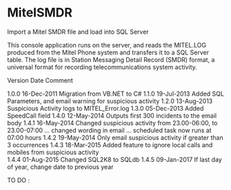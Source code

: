 # MitelSMDR
Import a Mitel SMDR file and load into SQL Server

This console application runs on the server, and reads the MITEL.LOG produced from the Mitel Phone system and transfers it to a SQL Server table. The log file is in Station Messaging Detail Record (SMDR) format, a universal format for recording telecommunications system activity.

Version    Date        Comment

1.0.0      16-Dec-2011 Migration from VB.NET to C#
1.1.0      19-Jul-2013 Added SQL Parameters, and email warning for suspicious activity
1.2.0      13-Aug-2013 Suspicious Activity logs to MITEL_Error.log
1.3.0      05-Dec-2013 Added SpeedCall field
1.4.0      12-May-2014 Outputs first 300 incidents to the email body
1.4.1      16-May-2014 Changed suspicious activity from 23.00-06:00, to 23.00-07:00
	           						... changed wording in email
						          	... scheduled task now runs at 07:00 hours
1.4.2      19-May-2014 Only email suspicious activity if greater than 3 occurrences
1.4.3      18-Mar-2015 Added feature to ignore local calls and mobiles from suspicious activity                           
1.4.4      01-Aug-2015 Changed SQL2K8 to SQLdb
1.4.5      09-Jan-2017 If last day of year, change date to previous year

TO DO :                
